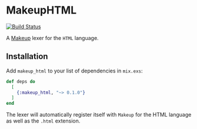 # MakeupHTML

[![Build Status](https://github.com/elixir-makeup/makeup_html/workflows/CI/badge.svg)](https://github.com/elixir-makeup/makeup_html/actions)

A [Makeup](https://github.com/elixir-makeup/makeup/) lexer for the `HTML` language.

## Installation

Add `makeup_html` to your list of dependencies in `mix.exs`:

```elixir
def deps do
  [
    {:makeup_html, "~> 0.1.0"}
  ]
end
```

The lexer will automatically register itself with `Makeup` for the HTML language as well as the `.html` extension.
